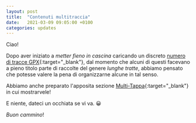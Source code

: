 ```yaml
---
layout: post
title:  "Contenuti multitraccia"
date:   2021-03-09 09:05:00 +0100
categories: updates
---
```

Ciao! 

Dopo aver iniziato a _metter fieno in cascina_ caricando un discreto [numero di tracce GPX](/sentieri){:target="_blank"}, dal momento che 
alcuni di questi facevano a pieno titolo parte di raccolte del genere _lunghe tratte_, abbiamo pensato che potesse valere
la pena di organizzarne alcune in tal senso.

Abbiamo anche preparato l'apposita sezione [Multi-Tappa](/raccolte){:target="_blank"} in cui mostrarvele!

E niente, dateci un occhiata se vi va. :grinning:


_Buon cammino_!